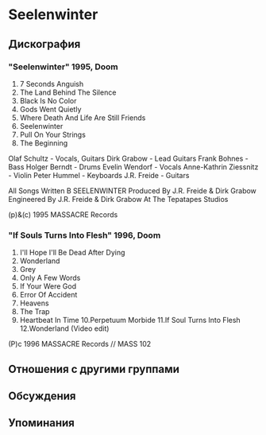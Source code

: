 # Seelenwinter



## Дискография

### "Seelenwinter" 1995, Doom

1. 7 Seconds Anguish
2. The Land Behind The Silence
3. Black Is No Color
4. Gods Went Quietly
5. Where Death And Life Are Still Friends
6. Seelenwinter
7. Pull On Your Strings
8. The Beginning

 Olaf Schultz - Vocals, Guitars
 Dirk Grabow - Lead Guitars
 Frank Bohnes - Bass
 Holger Berndt - Drums
 Evelin Wendorf - Vocals
 Anne-Kathrin Ziessnitz - Violin
 Peter Hummel - Keyboards
 J.R. Freide - Guitars

All Songs Written B SEELENWINTER
Produced By J.R. Freide & Dirk Grabow
Engineered By J.R. Freide & Dirk Grabow At The Tepatapes Studios

(p)&(c) 1995 MASSACRE Records

### "If Souls Turns Into Flesh" 1996, Doom

1.  I'll Hope I'll Be Dead After Dying
2.  Wonderland
3.  Grey
4.  Only A Few Words
5.  If Your Were God
6.  Error Of Accident
7.  Heavens
8.  The Trap
9.  Heartbeat In Time
10.Perpetuum Morbide
11.If Soul Turns Into Flesh
12.Wonderland (Video edit)

(P)c 1996 MASSACRE Records // MASS 102


## Отношения с другими группами


## Обсуждения


## Упоминания

